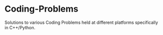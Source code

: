 # Coding-Problems
Solutions to various Coding Problems held at different platforms specifically in C++/Python.

